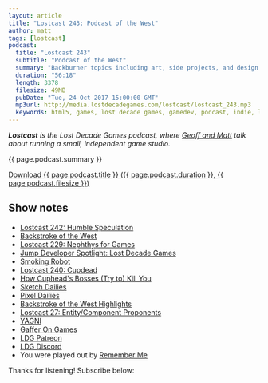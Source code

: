 ```yaml
---
layout: article
title: "Lostcast 243: Podcast of the West"
author: matt
tags: [lostcast]
podcast:
  title: "Lostcast 243"
  subtitle: "Podcast of the West"
  summary: "Backburner topics including art, side projects, and design patterns."
  duration: "56:18"
  length: 3378
  filesize: 49MB
  pubDate: "Tue, 24 Oct 2017 15:00:00 GMT"
  mp3url: http://media.lostdecadegames.com/lostcast/lostcast_243.mp3
  keywords: html5, games, lost decade games, gamedev, podcast, indie, lostcast
---
```

_**Lostcast** is the Lost Decade Games podcast, where [Geoff and Matt](/about/) talk about running a small, independent game studio._

{{ page.podcast.summary }}

<a class="download-podcast" href="{{ page.podcast.mp3url }}">
	Download {{ page.podcast.title }} ({{ page.podcast.duration }}, {{ page.podcast.filesize }})
</a>

## Show notes

* [Lostcast 242: Humble Speculation](http://www.lostdecadegames.com/lostcast-242/)
* [Backstroke of the West](https://www.youtube.com/watch?v=XziLNeFm1ok)
* [Lostcast 229: Nephthys for Games](http://www.lostdecadegames.com/lostcast-229/)
* [Jump Developer Spotlight: Lost Decade Games](https://playonjump.com/blog/jump-developer-spotlight-lost-decade-games)
* [Smoking Robot](https://twitter.com/richtaur/status/922621159799111680)
* [Lostcast 240: Cupdead](http://www.lostdecadegames.com/lostcast-240/)
* [How Cuphead's Bosses (Try to) Kill You](https://www.youtube.com/watch?v=F8T6Ul4aHTI)
* [Sketch Dailies](https://twitter.com/sketch_dailies)
* [Pixel Dailies](https://twitter.com/Pixel_Dailies)
* [Backstroke of the West Highlights](https://www.youtube.com/watch?v=H9VVkwRb_7M)
* [Lostcast 27: Entity/Component Proponents](http://www.lostdecadegames.com/lostcast-27/)
* [YAGNI](https://en.wikipedia.org/wiki/You_aren%27t_gonna_need_it)
* [Gaffer On Games](https://gafferongames.com/)
* [LDG Patreon](https://www.patreon.com/lostdecadegames)
* [LDG Discord](https://discord.gg/jNHav65)
* You were played out by [Remember Me](https://joshuamorse.bandcamp.com/track/remember-me)

Thanks for listening! Subscribe below:
